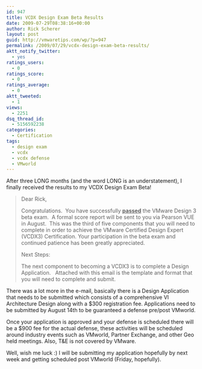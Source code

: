```yaml
---
id: 947
title: VCDX Design Exam Beta Results
date: 2009-07-29T08:38:16+00:00
author: Rick Scherer
layout: post
guid: http://vmwaretips.com/wp/?p=947
permalink: /2009/07/29/vcdx-design-exam-beta-results/
aktt_notify_twitter:
  - yes
ratings_users:
  - 0
ratings_score:
  - 0
ratings_average:
  - 0
aktt_tweeted:
  - 1
views:
  - 2251
dsq_thread_id:
  - 5156592238
categories:
  - Certification
tags:
  - design exam
  - vcdx
  - vcdx defense
  - VMworld
---
```

After three LONG months (and the word LONG is an understatement), I finally received the results to my VCDX Design Exam Beta!

> Dear Rick,
> 
> Congratulations.  You have successfully <span style="text-decoration: underline;"><strong>passed</strong></span> the VMware Design 3 beta exam.  A formal score report will be sent to you via Pearson VUE in August.  This was the third of five components that you will need to complete in order to achieve the VMware Certified Design Expert (VCDX3) Certification. Your participation in the beta exam and continued patience has been greatly appreciated.
> 
> Next Steps:
> 
> The next component to becoming a VCDX3 is to complete a Design Application.   Attached with this email is the template and format that you will need to complete and submit.

There was a lot more in the e-mail, basically there is a Design Application that needs to be submitted which consists of a comprehensive VI Architecture Design along with a $300 registration fee. Applications need to be submitted by August 14th to be guaranteed a defense pre/post VMworld.

Once your application is approved and your defense is scheduled there will be a $900 fee for the actual defense, these activities will be scheduled around industry events such as VMworld, Partner Exchange, and other Geo held meetings. Also, T&E is not covered by VMware.

Well, wish me luck :) I will be submitting my application hopefully by next week and getting scheduled post VMworld (Friday, hopefully).